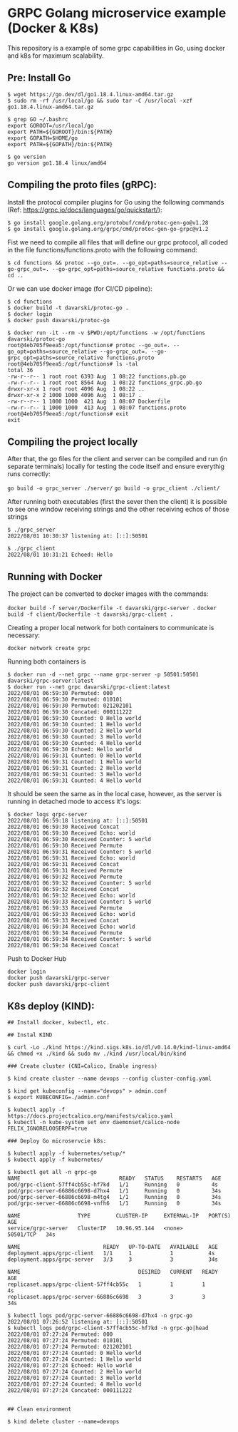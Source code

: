 # GRPC Golang microservice example (Docker & K8s)
This repository is a example of some grpc capabilities in Go, using docker and k8s for maximum scalability.

## Pre: Install Go 
```
$ wget https://go.dev/dl/go1.18.4.linux-amd64.tar.gz
$ sudo rm -rf /usr/local/go && sudo tar -C /usr/local -xzf go1.18.4.linux-amd64.tar.gz

$ grep GO ~/.bashrc 
export GOROOT=/usr/local/go
export PATH=${GOROOT}/bin:${PATH}
export GOPATH=$HOME/go
export PATH=${GOPATH}/bin:${PATH}

$ go version
go version go1.18.4 linux/amd64
```

## Compiling the proto files (gRPC):

Install the protocol compiler plugins for Go using the following commands (Ref: https://grpc.io/docs/languages/go/quickstart/):
```
$ go install google.golang.org/protobuf/cmd/protoc-gen-go@v1.28
$ go install google.golang.org/grpc/cmd/protoc-gen-go-grpc@v1.2
```
Fist we need to compile all files that will define our grpc protocol, all coded in the file functions/functions.proto with the following command:

`$ cd functions && protoc --go_out=. --go_opt=paths=source_relative --go-grpc_out=. --go-grpc_opt=paths=source_relative functions.proto && cd ..`

Or we can use docker image (for CI/CD pipeline):

```
$ cd functions 
$ docker build -t davarski/protoc-go .
$ docker login
$ docker push davarski/protoc-go

$ docker run -it --rm -v $PWD:/opt/functions -w /opt/functions davarski/protoc-go
root@4eb705f9eea5:/opt/functions# protoc --go_out=. --go_opt=paths=source_relative --go-grpc_out=. --go-grpc_opt=paths=source_relative functions.proto
root@4eb705f9eea5:/opt/functions# ls -tal
total 36
-rw-r--r-- 1 root root 6393 Aug  1 08:22 functions.pb.go
-rw-r--r-- 1 root root 8564 Aug  1 08:22 functions_grpc.pb.go
drwxr-xr-x 1 root root 4096 Aug  1 08:22 ..
drwxr-xr-x 2 1000 1000 4096 Aug  1 08:17 .
-rw-r--r-- 1 1000 1000  421 Aug  1 08:07 Dockerfile
-rw-r--r-- 1 1000 1000  413 Aug  1 08:07 functions.proto
root@4eb705f9eea5:/opt/functions# exit
exit

```

## Compiling the project locally
After that, the go files for the client and server can be compiled and run (in separate terminals) locally for testing the code itself and ensure everythig runs correctly:

`go build -o grpc_server ./server/`
`go build -o grpc_client ./client/`

After running both executables (first the sever then the client) it is possible to see one window receiving strings and the other receiving echos of those strings 

```
$ ./grpc_server 
2022/08/01 10:30:37 listening at: [::]:50501

$ ./grpc_client 
2022/08/01 10:31:21 Echoed: Hello 

```

## Running with Docker
The project can be converted to docker images with the commands:

`docker build -f server/Dockerfile -t davarski/grpc-server .`
`docker build -f client/Dockerfile -t davarski/grpc-client .`

Creating a proper local network for both containers to communicate is necessary:

`docker network create grpc`

Running both containers is 

```
$ docker run -d --net grpc --name grpc-server -p 50501:50501 davarski/grpc-server:latest
$ docker run --net grpc davarski/grpc-client:latest
2022/08/01 06:59:30 Permuted: 000
2022/08/01 06:59:30 Permuted: 010101
2022/08/01 06:59:30 Permuted: 021202101
2022/08/01 06:59:30 Concated: 000111222
2022/08/01 06:59:30 Counted: 0 Hello world
2022/08/01 06:59:30 Counted: 1 Hello world
2022/08/01 06:59:30 Counted: 2 Hello world
2022/08/01 06:59:30 Counted: 3 Hello world
2022/08/01 06:59:30 Counted: 4 Hello world
2022/08/01 06:59:30 Echoed: Hello world
2022/08/01 06:59:31 Counted: 0 Hello world
2022/08/01 06:59:31 Counted: 1 Hello world
2022/08/01 06:59:31 Counted: 2 Hello world
2022/08/01 06:59:31 Counted: 3 Hello world
2022/08/01 06:59:31 Counted: 4 Hello world
```
It should be seen the same as in the local case, however, as the server is running in detached mode to access it's logs:

```
$ docker logs grpc-server
2022/08/01 06:59:18 listening at: [::]:50501
2022/08/01 06:59:30 Received Concat
2022/08/01 06:59:30 Received Echo: world
2022/08/01 06:59:30 Received Counter: 5 world
2022/08/01 06:59:30 Received Permute
2022/08/01 06:59:31 Received Counter: 5 world
2022/08/01 06:59:31 Received Echo: world
2022/08/01 06:59:31 Received Concat
2022/08/01 06:59:31 Received Permute
2022/08/01 06:59:32 Received Permute
2022/08/01 06:59:32 Received Counter: 5 world
2022/08/01 06:59:32 Received Concat
2022/08/01 06:59:32 Received Echo: world
2022/08/01 06:59:33 Received Counter: 5 world
2022/08/01 06:59:33 Received Permute
2022/08/01 06:59:33 Received Echo: world
2022/08/01 06:59:33 Received Concat
2022/08/01 06:59:34 Received Echo: world
2022/08/01 06:59:34 Received Permute
2022/08/01 06:59:34 Received Counter: 5 world
2022/08/01 06:59:34 Received Concat

```
Push to Docker Hub 

```
docker login 
docker push davarski/grpc-server
docker push davarski/grpc-client
```

## K8s deploy (KIND):

```
## Install docker, kubectl, etc.

## Instal KIND

$ curl -Lo ./kind https://kind.sigs.k8s.io/dl/v0.14.0/kind-linux-amd64 && chmod +x ./kind && sudo mv ./kind /usr/local/bin/kind

### Create cluster (CNI=Calico, Enable ingress)

$ kind create cluster --name devops --config cluster-config.yaml

$ kind get kubeconfig --name="devops" > admin.conf
$ export KUBECONFIG=./admin.conf 

$ kubectl apply -f https://docs.projectcalico.org/manifests/calico.yaml
$ kubectl -n kube-system set env daemonset/calico-node FELIX_IGNORELOOSERPF=true

### Deploy Go microservcie k8s:

$ kubectl apply -f kubernetes/setup/*
$ kubectl apply -f kubernetes/

$ kubectl get all -n grpc-go
NAME                               READY   STATUS    RESTARTS   AGE
pod/grpc-client-57ff4cb55c-hf7kd   1/1     Running   0          4s
pod/grpc-server-66886c6698-d7hx4   1/1     Running   0          34s
pod/grpc-server-66886c6698-m4tg4   1/1     Running   0          34s
pod/grpc-server-66886c6698-vnfh6   1/1     Running   0          34s

NAME                  TYPE        CLUSTER-IP     EXTERNAL-IP   PORT(S)     AGE
service/grpc-server   ClusterIP   10.96.95.144   <none>        50501/TCP   34s

NAME                          READY   UP-TO-DATE   AVAILABLE   AGE
deployment.apps/grpc-client   1/1     1            1           4s
deployment.apps/grpc-server   3/3     3            3           34s

NAME                                     DESIRED   CURRENT   READY   AGE
replicaset.apps/grpc-client-57ff4cb55c   1         1         1       4s
replicaset.apps/grpc-server-66886c6698   3         3         3       34s

$ kubectl logs pod/grpc-server-66886c6698-d7hx4 -n grpc-go
2022/08/01 07:26:52 listening at: [::]:50501
$ kubectl logs pod/grpc-client-57ff4cb55c-hf7kd -n grpc-go|head
2022/08/01 07:27:24 Permuted: 000
2022/08/01 07:27:24 Permuted: 010101
2022/08/01 07:27:24 Permuted: 021202101
2022/08/01 07:27:24 Counted: 0 Hello world
2022/08/01 07:27:24 Counted: 1 Hello world
2022/08/01 07:27:24 Echoed: Hello world
2022/08/01 07:27:24 Counted: 2 Hello world
2022/08/01 07:27:24 Counted: 3 Hello world
2022/08/01 07:27:24 Counted: 4 Hello world
2022/08/01 07:27:24 Concated: 000111222


## Clean environment

$ kind delete cluster --name=devops
```


